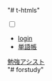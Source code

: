 "# t-htmls" 
<!DOCTYPE html>
<html>

<head>
    <meta charset="utf-8" />
    <meta http-equiv="X-UA-Compatible" content="IE=edge" />
    <meta name="viewport" content="width=device-width,initial-scale=1" />
    <title>勉強用サイトのテストページ</title>
    <meta name="description" content="勉強用サイトの機能をテストするページです" />
    <meta name="robots" content="noindex,nofollow">
    <link rel="stylesheet" href="./test.css" />
    <!-- <script src="./test.js" defer></script> -->
    <meta name=”author” content="ryutokojou">
</head>

<body id="body">
    <!-- iframe読み込み -->
    <label class="label">
            <div class="hamburger-menu">
                <input type="checkbox" id="menu-btn-check">
                <label for="menu-btn-check" class="menu-btn"><span></span></label>
                <div class="menu-content">
                    <ul>
                        <li>
                            <a href="#">login</a>
                        </li>
                        <li>
                            <a href="https://forstudy.cloudfree.jp/form.html">単語帳</a>
                        </li>
                        <!-- <li>
                            <a href="#">メニューリンク3</a>
                        </li> -->
                    </ul>
                </div>
            </div>
            <a class="title" href="#">勉強アシスト</a>
            <div id="account"></div>
        </label>
    <!-- コンテンツ開始 -->
    
</body>

</html>"# forstudy" 
